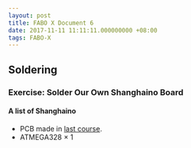 ```yaml
---
layout: post  
title: FABO X Document 6
date: 2017-11-11 11:11:11.000000000 +08:00  
tags: FABO-X  
---
```


## Soldering
### Exercise: Solder Our Own Shanghaino Board
#### A list of Shanghaino
+ PCB made in [last course](https://khaoszen.github.io/2017/11/Fablab_X_Document_-5/).  
+ ATMEGA328 $\times$ 1